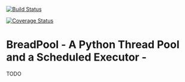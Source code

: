 [![Build Status](https://travis-ci.org/chamilad/breadpool.svg?branch=master)](https://travis-ci.org/chamilad/breadpool) 

[![Coverage Status](https://coveralls.io/repos/chamilad/breadpool/badge.svg?branch=master&service=github?dd=gg)](https://coveralls.io/github/chamilad/breadpool?branch=master)

# BreadPool - A Python Thread Pool and a Scheduled Executor - 


TODO
